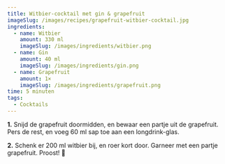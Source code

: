 ```yaml
---
title: Witbier-cocktail met gin & grapefruit
imageSlug: /images/recipes/grapefruit-witbier-cocktail.jpg
ingredients:
  - name: Witbier
    amount: 330 ml
    imageSlug: /images/ingredients/witbier.png
  - name: Gin
    amount: 40 ml
    imageSlug: /images/ingredients/gin.png
  - name: Grapefruit
    amount: 1×
    imageSlug: /images/ingredients/grapefruit.png
time: 5 minuten
tags:
  - Cocktails
---
```


**1.** Snijd de grapefruit doormidden, en bewaar een partje uit de grapefruit. Pers de rest, en voeg 60 ml sap toe aan een longdrink-glas.

**2.** Schenk er 200 ml witbier bij, en roer kort door. Garneer met een partje grapefruit. Proost! 🍹
